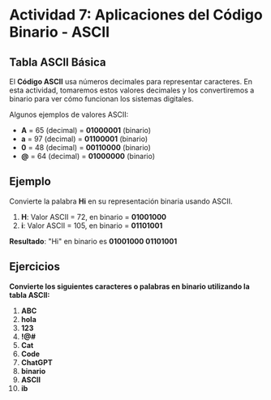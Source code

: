# Actividad 7: Aplicaciones del Código Binario - ASCII

## Tabla ASCII Básica

El **Código ASCII** usa números decimales para representar caracteres. En esta actividad, tomaremos estos valores decimales y los convertiremos a binario para ver cómo funcionan los sistemas digitales.

Algunos ejemplos de valores ASCII:
- **A** = 65 (decimal) = **01000001** (binario)
- **a** = 97 (decimal) = **01100001** (binario)
- **0** = 48 (decimal) = **00110000** (binario)
- **@** = 64 (decimal) = **01000000** (binario)

## Ejemplo

Convierte la palabra **Hi** en su representación binaria usando ASCII.

1. **H**: Valor ASCII = 72, en binario = **01001000**
2. **i**: Valor ASCII = 105, en binario = **01101001**

**Resultado**: "Hi" en binario es **01001000 01101001**

## Ejercicios

**Convierte los siguientes caracteres o palabras en binario utilizando la tabla ASCII:**

1. **ABC**
2. **hola**
3. **123**
4. **!@#**
5. **Cat**
6. **Code**
7. **ChatGPT**
8. **binario**
9. **ASCII**
10. **ib**
